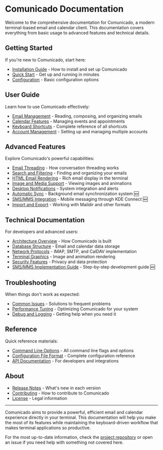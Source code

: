 # Comunicado Documentation

Welcome to the comprehensive documentation for Comunicado, a modern terminal-based email and calendar client. This documentation covers everything from basic usage to advanced features and technical details.

## Getting Started

If you're new to Comunicado, start here:

- [Installation Guide](installation.md) - How to install and set up Comunicado
- [Quick Start](quick-start.md) - Get up and running in minutes
- [Configuration](configuration.md) - Basic configuration options

## User Guide

Learn how to use Comunicado effectively:

- [Email Management](email-management.md) - Reading, composing, and organizing emails
- [Calendar Features](calendar-features.md) - Managing events and appointments
- [Keyboard Shortcuts](keyboard-shortcuts.md) - Complete reference of all shortcuts
- [Account Management](account-management.md) - Setting up and managing multiple accounts

## Advanced Features

Explore Comunicado's powerful capabilities:

- [Email Threading](email-threading.md) - How conversation threading works
- [Search and Filtering](search-filtering.md) - Finding and organizing your emails
- [HTML Email Rendering](html-rendering.md) - Rich email display in the terminal
- [Image and Media Support](media-support.md) - Viewing images and animations
- [Desktop Notifications](desktop-notifications.md) - System integration and alerts
- [Automatic Sync](automatic-sync.md) - Background email synchronization system 🆕
- [SMS/MMS Integration](sms-mms-integration-spec.md) - Mobile messaging through KDE Connect 🆕
- [Import and Export](import-export.md) - Working with Maildir and other formats

## Technical Documentation

For developers and advanced users:

- [Architecture Overview](architecture.md) - How Comunicado is built
- [Database Structure](database.md) - Email and calendar data storage
- [Network Protocols](protocols.md) - IMAP, SMTP, and CalDAV implementation
- [Terminal Graphics](terminal-graphics.md) - Image and animation rendering
- [Security Features](security.md) - Privacy and data protection
- [SMS/MMS Implementation Guide](sms-mms-implementation-guide.md) - Step-by-step development guide 🆕

## Troubleshooting

When things don't work as expected:

- [Common Issues](troubleshooting.md) - Solutions to frequent problems
- [Performance Tuning](performance.md) - Optimizing Comunicado for your system
- [Debug and Logging](debugging.md) - Getting help when you need it

## Reference

Quick reference materials:

- [Command Line Options](cli-reference.md) - All command line flags and options
- [Configuration File Format](config-reference.md) - Complete configuration reference
- [API Documentation](api-reference.md) - For developers and integrations

## About

- [Release Notes](release-notes.md) - What's new in each version
- [Contributing](contributing.md) - How to contribute to Comunicado
- [License](license.md) - Legal information

---

Comunicado aims to provide a powerful, efficient email and calendar experience directly in your terminal. This documentation will help you make the most of its features while maintaining the keyboard-driven workflow that makes terminal applications so productive.

For the most up-to-date information, check the [project repository](https://github.com/your-username/comunicado) or open an issue if you need help with something not covered here.